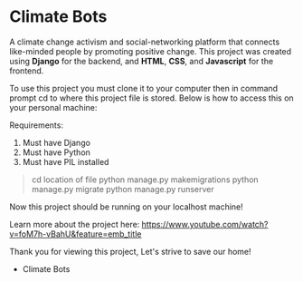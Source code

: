 # Climate Bots
A climate change activism and social-networking platform that connects like-minded people by promoting positive change. This project was created using **Django** for the backend, and **HTML**, **CSS**, and **Javascript** for the frontend.

To use this project you must clone it to your computer then in command prompt cd to where this project file is stored. Below is how to access this on your personal machine:

Requirements:
1. Must have Django
2. Must have Python
3. Must have PIL installed

> cd location of file
>python manage.py makemigrations
> python manage.py migrate
> python manage.py runserver

Now this project should be running on your localhost machine!

Learn more about the project here: https://www.youtube.com/watch?v=foM7h-vBahU&feature=emb_title


Thank you for viewing this project, Let's strive to save our home!

- Climate Bots
